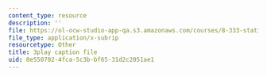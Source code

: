 ```yaml
---
content_type: resource
description: ''
file: https://ol-ocw-studio-app-qa.s3.amazonaws.com/courses/8-333-statistical-mechanics-i-statistical-mechanics-of-particles-fall-2013/0e5507024fca5c3bbf6531d2c2051ae1_Lt8FtWsq0q0.vtt
file_type: application/x-subrip
resourcetype: Other
title: 3play caption file
uid: 0e550702-4fca-5c3b-bf65-31d2c2051ae1
---
```

